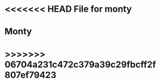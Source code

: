 <<<<<<< HEAD
File for monty
=======
<h1> Monty <h1>
>>>>>>> 06704a231c472c379a39c29fbcff2f807ef79423
